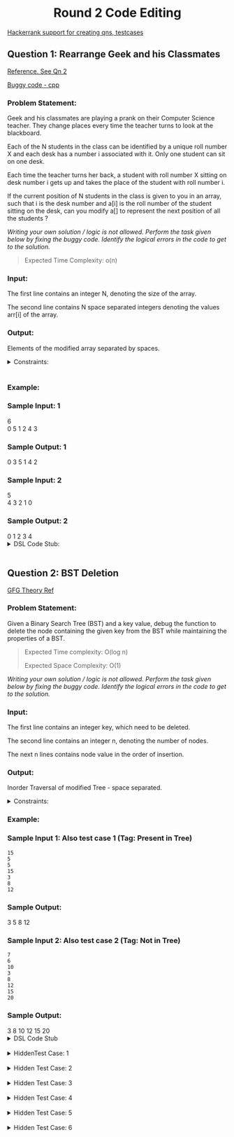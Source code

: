 <h1 align='center'> Round 2 Code Editing</h1>

[Hackerrank support for creating qns, testcases](https://support.hackerrank.com/hc/en-us/articles/223080547-Creating-a-Custom-Checker)

## Question 1: Rearrange Geek and his Classmates

[Reference. See Qn 2](https://practice.geeksforgeeks.org/contest/debugging/problems)

[Buggy code - cpp](https://ide.geeksforgeeks.org/PFWYVCLkbp)

<h3>Problem Statement:</h3>
<p>
Geek and his classmates are playing a prank on their
Computer Science teacher. They change places
every time the teacher turns to look at the
blackboard.

Each of the N students in the class can be identified
by a unique roll number X and each desk has a
number i associated with it. Only one student can sit
on one desk.

Each time the teacher turns her back, a student with
roll number X sitting on desk number i gets up and
takes the place of the student with roll number i.

If the current position of N students in the class is
given to you in an array, such that i is the desk
number and a[i] is the roll number of the student
sitting on the desk, can you modify a[] to represent
the next position of all the students ?

*Writing your own solution / logic is not allowed. Perform
the task given below by fixing the buggy code.
Identify the logical errors in the code to get to the
solution.*

> Expected Time Complexity: o(n)
</p>

<h3>Input:</h3>
<p>
The first line contains an integer N, denoting the size of the array. 

The second line contains N space separated integers denoting the values arr[i] of the array.
</p>

<h3>Output:</h3>
<p>
Elements of the modified array separated by spaces.
</p>

<details>
<summary>Constraints:</summary>

```
1 <= N <= 100
0 <= arr[i] <= N-1
```
</details><br>

<h3>Example:</h3>
<h3>Sample Input: 1</h3>
6 <br>
0 5 1 2 4 3 <br>

<h3>Sample Output: 1</h3>
0 3 5 1 4 2 <br>

<h3>Sample Input: 2</h3>
5 <br>
4 3 2 1 0 <br>

<h3>Sample Output: 2</h3>
0 1 2 3 4 <br>

<details>
<summary>DSL Code Stub:</summary>

```
function(integer_array, rearrange, integer_array arr, integer n)

integer(n)

array(integer, arr, n, single)

invoke(integer_array, result, rearrange, arr, n)

print(integer_array,result)
```
</details><br>


## Question 2: BST Deletion

[GFG Theory Ref](https://www.geeksforgeeks.org/multiply-two-polynomials-2/)

<h3>Problem Statement:</h3>
<p>
Given a Binary Search Tree (BST) and a key value,  debug the function to delete the node containing the given key from the BST while maintaining the properties of a BST.

> Expected Time complexity: O(log n)
>
> Expected Space Complexity: O(1)


*Writing your own solution / logic is not allowed. Perform
the task given below by fixing the buggy code.
Identify the logical errors in the code to get to the
solution.*
</p>

<h3>Input:</h3>
<p>
The first line contains an integer key, which need to be deleted.

The second line contains an integer n, denoting the number of nodes. 

The next n lines contains node value in the order of insertion.

</p>

<h3>Output:</h3>
<p>
Inorder Traversal of modified Tree - space separated.
</p>

<details>
<summary>Constraints:</summary>
none
</details>

<h3>Example:</h3>
<h3>Sample Input 1: Also test case 1 (Tag: Present in Tree)</h3>

```
15
5
5
15
3
8
12
```
<h3>Sample Output:</h3>
3 5 8 12
<br>
<h3>Sample Input 2: Also test case 2 (Tag: Not in Tree)</h3>

```
7
6
10
3
8
12
15
20
```
<h3>Sample Output:</h3>
3 8 10 12 15 20
<br>


<details>
<summary> DSL Code Stub</summary>

```
function(integer_binary_search_tree, delete_node, integer_binary_search_tree t, integer key)

integer(key)

integer_binary_search_tree(t)

invoke(integer_binary_search_tree, result_tree, delete_node, t, key)

print(integer_binary_search_tree, result_tree)
```
</details><br>

<details>
<summary> HiddenTest Case: 1 </summary>

```
10
4
15
3
8
12

3 8 12 15
```
</details><br>
<details>
<summary> Hidden Test Case: 2 </summary>

```
45
15
10
15
21
35
37
40
50
55
60
65
70
75
80
90
53

10 15 21 35 37 40 50 53 55 60 65 70 75 80 90
```
</details><br>
<details>
<summary> Hidden Test Case: 3 </summary>

```
56
0

none
```
</details><br>
<details>
<summary> Hidden Test Case: 4 </summary>

```
10
15
10
14
5
15
3
8
12
18
1
7
9
11
13
17
20

1 3 5 7 8 9 11 12 13 14 15 17 18 20
```
</details><br>
<details>
<summary> Hidden Test Case: 5 </summary>

```
70
12
50
25
10
5
15
30
75
60
70
90
80
85

5 10 15 25 30 50 60 75 80 85 90
```
</details><br>
<details>
<summary> Hidden Test Case: 6 </summary>

```
3
11
8
3
1
5
7
12
10
9
11
15
18

1 5 7 8 9 10 11 12 15 18
```
</details>